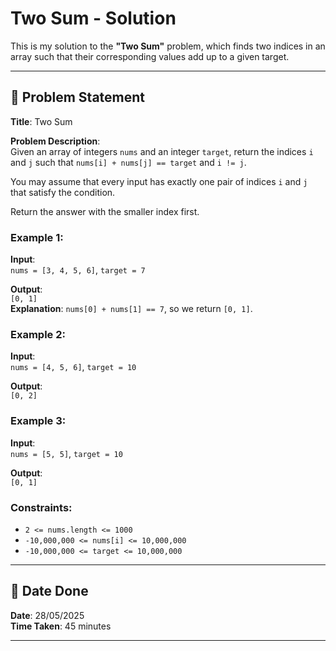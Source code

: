 # Two Sum - Solution

This is my solution to the **"Two Sum"** problem, which finds two indices in an array such that their corresponding values add up to a given target.

---

## 📌 Problem Statement

**Title**: Two Sum

**Problem Description**:  
Given an array of integers `nums` and an integer `target`, return the indices `i` and `j` such that `nums[i] + nums[j] == target` and `i != j`.

You may assume that every input has exactly one pair of indices `i` and `j` that satisfy the condition.

Return the answer with the smaller index first.

### Example 1:
**Input**:  
`nums = [3, 4, 5, 6]`, `target = 7`

**Output**:  
`[0, 1]`  
**Explanation**: `nums[0] + nums[1] == 7`, so we return `[0, 1]`.

### Example 2:
**Input**:  
`nums = [4, 5, 6]`, `target = 10`

**Output**:  
`[0, 2]`

### Example 3:
**Input**:  
`nums = [5, 5]`, `target = 10`

**Output**:  
`[0, 1]`

### Constraints:
- `2 <= nums.length <= 1000`
- `-10,000,000 <= nums[i] <= 10,000,000`
- `-10,000,000 <= target <= 10,000,000`

---

## 📅 Date Done

**Date**: 28/05/2025  
**Time Taken**: 45 minutes

---
